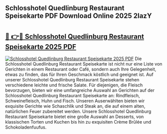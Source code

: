 ## Schlosshotel Quedlinburg Restaurant Speisekarte PDF Download Online 2025 2IazY

# <h2><a href="http://gc5s5v6.nevu.top/?p=Schlosshotel+Quedlinburg+Restaurant+Speisekarte">🔗 👉🔴 Schlosshotel Quedlinburg Restaurant Speisekarte 2025 PDF</a></h2>

[![Schlosshotel Quedlinburg Restaurant Speisekarte 2025 PDF](https://i.imgur.com/dBaPXMq.png)](http://gc5s5v6.nevu.top/?p=Schlosshotel+Quedlinburg+Restaurant+Speisekarte)
Die Schlosshotel Quedlinburg Restaurant Speisekarte ist nicht nur eine Liste von Gerichten in einem Restaurant oder Café, sondern auch Ihre Gelegenheit, etwas zu finden, das für Ihren Geschmack köstlich und geeignet ist. Auf unserer Schlosshotel Quedlinburg Restaurant Speisekarte stehen verschiedene leichte und frische Salate. Für diejenigen, die Fleisch bevorzugen, bieten wir eine umfangreiche Auswahl an Gerichten auf der Schlosshotel Quedlinburg Restaurant Speisekarte an: Rindfleisch, Schweinefleisch, Huhn und Fisch. Unseren Auserwählten bieten wir exquisite Gerichte wie Schaschlik und Steak an, die auf einem alten, natürlichen Feuer zubereitet werden. Unsere Schlosshotel Quedlinburg Restaurant Speisekarte bietet eine große Auswahl an Desserts, von klassischen Torten und Kuchen bis hin zu exquisiten Crème Brûlée und Schokoladenfuufus.
